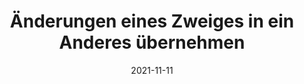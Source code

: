 ---
title: "Änderungen eines Zweiges in ein Anderes übernehmen"
linkTitle: Zusammenführen
type: book
date: '2021-11-11'
tags:
- Git
- MVHS
weight: 80
draft: true
---